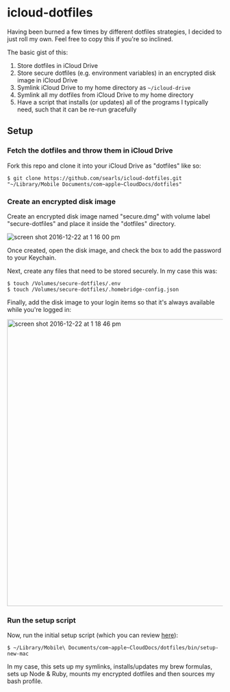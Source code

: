 # icloud-dotfiles

Having been burned a few times by different dotfiles strategies, I decided to
just roll my own. Feel free to copy this if you're so inclined.

The basic gist of this:

1. Store dotfiles in iCloud Drive
2. Store secure dotfiles (e.g. environment variables) in an encrypted disk image
   in iCloud Drive
3. Symlink iCloud Drive to my home directory as `~/icloud-drive`
4. Symlink all my dotfiles from iCloud Drive to my home directory
5. Have a script that installs (or updates) all of the programs I
   typically need, such that it can be re-run gracefully

## Setup

### Fetch the dotfiles and throw them in iCloud Drive

Fork this repo and clone it into your iCloud Drive as "dotfiles" like so:

```
$ git clone https://github.com/searls/icloud-dotfiles.git "~/Library/Mobile Documents/com~apple~CloudDocs/dotfiles"
```

### Create an encrypted disk image

Create an encrypted disk image named "secure.dmg" with volume label
"secure-dotfiles" and place it inside the "dotfiles" directory.

![screen shot 2016-12-22 at 1 16 00 pm](https://cloud.githubusercontent.com/assets/79303/21435652/eff8ddcc-c848-11e6-9214-e010f718a24f.png)

Once created, open the disk image, and check the box to add the password to your
Keychain.

Next, create any files that need to be stored securely. In my case this was:

```
$ touch /Volumes/secure-dotfiles/.env
$ touch /Volumes/secure-dotfiles/.homebridge-config.json
```

Finally, add the disk image to your login items so that it's always available
while you're logged in:

<img width="668" alt="screen shot 2016-12-22 at 1 18 46 pm" src="https://cloud.githubusercontent.com/assets/79303/21435696/2f2621a8-c849-11e6-991a-cda9edff1c9c.png">

### Run the setup script

Now, run the initial setup script (which you can review
[here](https://github.com/searls/icloud-dotfiles/blob/master/bin/setup-new-mac)):

```
$ ~/Library/Mobile\ Documents/com~apple~CloudDocs/dotfiles/bin/setup-new-mac
```

In my case, this sets up my symlinks, installs/updates my brew formulas,
sets up Node & Ruby, mounts my encrypted dotfiles and then sources my bash
profile.

